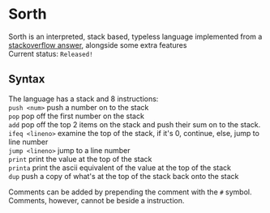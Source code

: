 # Sorth
Sorth is an interpreted, stack based, typeless language implemented from a [stackoverflow answer](https://stackoverflow.com/questions/6887471/how-would-i-go-about-writing-an-interpreter-in-c), alongside some extra features  
Current status: `Released!`


## Syntax
The language has a stack and 8 instructions:  
`push <num>` push a number on to the stack  
`pop` pop off the first number on the stack  
`add` pop off the top 2 items on the stack and push their sum on to the stack.  
`ifeq <lineno>` examine the top of the stack, if it's 0, continue, else, jump to line number  
`jump <lineno>` jump to a line number  
`print` print the value at the top of the stack  
`printa` print the ascii equivalent of the value at the top of the stack  
`dup` push a copy of what's at the top of the stack back onto the stack  

Comments can be added by prepending the comment with the `#` symbol.  
Comments, however, cannot be beside a instruction.
